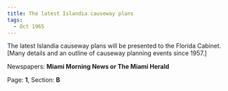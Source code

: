 ```yaml
---  
title: The latest Islandia causeway plans  
tags:  
  - Oct 1965  
---  
```

  
The latest Islandia causeway plans will be presented to the Florida Cabinet. [Many details and an outline of causeway planning events since 1957.]  
  
Newspapers: **Miami Morning News or The Miami Herald**  
  
Page: **1**, Section: **B** 
